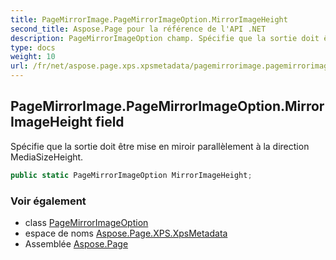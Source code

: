 ```yaml
---
title: PageMirrorImage.PageMirrorImageOption.MirrorImageHeight
second_title: Aspose.Page pour la référence de l'API .NET
description: PageMirrorImageOption champ. Spécifie que la sortie doit être mise en miroir parallèlement à la direction MediaSizeHeight.
type: docs
weight: 10
url: /fr/net/aspose.page.xps.xpsmetadata/pagemirrorimage.pagemirrorimageoption/mirrorimageheight/
---
```

## PageMirrorImage.PageMirrorImageOption.MirrorImageHeight field

Spécifie que la sortie doit être mise en miroir parallèlement à la direction MediaSizeHeight.

```csharp
public static PageMirrorImageOption MirrorImageHeight;
```

### Voir également

* class [PageMirrorImageOption](../)
* espace de noms [Aspose.Page.XPS.XpsMetadata](../../pagemirrorimage.pagemirrorimageoption/)
* Assemblée [Aspose.Page](../../../)


